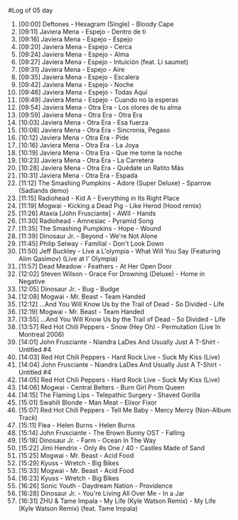 #Log of 05 day

1. [00:00] Deftones - Hexagram (Single) - Bloody Cape
1. [09:11] Javiera Mena - Espejo - Dentro de ti
1. [09:16] Javiera Mena - Espejo - Espejo
1. [09:20] Javiera Mena - Espejo - Cerca
1. [09:24] Javiera Mena - Espejo - Alma
1. [09:27] Javiera Mena - Espejo - Intuición (feat. Li saumet)
1. [09:31] Javiera Mena - Espejo - Aire
1. [09:35] Javiera Mena - Espejo - Escalera
1. [09:42] Javiera Mena - Espejo - Noche
1. [09:46] Javiera Mena - Espejo - Todas Aquí
1. [09:49] Javiera Mena - Espejo - Cuando no la esperas
1. [09:54] Javiera Mena - Otra Era - Los olores de tu alma
1. [09:59] Javiera Mena - Otra Era - Otra Era
1. [10:03] Javiera Mena - Otra Era - Esa fuerza
1. [10:08] Javiera Mena - Otra Era - Sincronía, Pegaso
1. [10:12] Javiera Mena - Otra Era - Pide
1. [10:16] Javiera Mena - Otra Era - La Joya
1. [10:19] Javiera Mena - Otra Era - Que me tome la noche
1. [10:23] Javiera Mena - Otra Era - La Carretera
1. [10:28] Javiera Mena - Otra Era - Quédate un Ratito Más
1. [10:31] Javiera Mena - Otra Era - Espada
1. [11:12] The Smashing Pumpkins - Adore (Super Deluxe) - Sparrow (Sadlands demo)
1. [11:15] Radiohead - Kid A - Everything in Its Right Place
1. [11:19] Mogwai - Kicking a Dead Pig - Like Herod (Hood remix)
1. [11:26] Ataxia [John Frusciante] - AWII - Hands
1. [11:30] Radiohead - Amnesiac - Pyramid Song
1. [11:35] The Smashing Pumpkins - Hope - Wound
1. [11:39] Dinosaur Jr. - Beyond - We're Not Alone
1. [11:45] Philip Selway - Familial - Don't Look Down
1. [11:50] Jeff Buckley - Live a L'olympia - What Will You Say (Featuring Alim Qasimov) (Live at l' Olympia)
1. [11:57] Dead Meadow - Feathers - At Her Open Door
1. [12:02] Steven Wilson - Grace For Drowning (Deluxe) - Home in Negative
1. [12:05] Dinosaur Jr. - Bug - Budge
1. [12:08] Mogwai - Mr. Beast - Team Handed
1. [12:12] ...And You Will Know Us by the Trail of Dead - So Divided - Life
1. [12:19] Mogwai - Mr. Beast - Team Handed
1. [13:55] ...And You Will Know Us by the Trail of Dead - So Divided - Life
1. [13:57] Red Hot Chili Peppers - Snow (Hey Oh) - Permutation (Live In Montreal 2006)
1. [14:01] John Frusciante - Niandra LaDes And Usually Just A T-Shirt - Untitled #4
1. [14:03] Red Hot Chili Peppers - Hard Rock Live - Suck My Kiss (Live)
1. [14:04] John Frusciante - Niandra LaDes And Usually Just A T-Shirt - Untitled #4
1. [14:05] Red Hot Chili Peppers - Hard Rock Live - Suck My Kiss (Live)
1. [14:06] Mogwai - Central Belters - Burn Girl Prom Queen
1. [14:15] The Flaming Lips - Telepathic Surgery - Shaved Gorilla
1. [15:01] Swahili Blonde - Man Meat - Elixor Fixor
1. [15:07] Red Hot Chili Peppers - Tell Me Baby - Mercy Mercy (Non-Album Track)
1. [15:11] Flea - Helen Burns - Helen Burns
1. [15:14] John Frusciante - The Brown Bunny OST - Falling
1. [15:18] Dinosaur Jr. - Farm - Ocean In The Way
1. [15:22] Jimi Hendrix - Only #s One / 40 - Castles Made of Sand
1. [15:25] Mogwai - Mr. Beast - Acid Food
1. [15:29] Kyuss - Wretch - Big Bikes
1. [15:33] Mogwai - Mr. Beast - Acid Food
1. [16:23] Kyuss - Wretch - Big Bikes
1. [16:26] Sonic Youth - Daydream Nation - Providence
1. [16:28] Dinosaur Jr. - You're Living All Over Me - In a Jar
1. [16:31] ZHU & Tame Impala - My Life (Kyle Watson Remix) - My Life (Kyle Watson Remix) (feat. Tame Impala)
